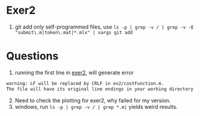
# Exer2

1. git add only self-programmed files, use
`ls -p | grep -v / | grep -v -E "submit\.m|token\.mat|*.mlx" | xargs git add`


# Questions

1. running the first line in [exer2](#exer2), will generate error

```bash
warning: LF will be replaced by CRLF in ex2/costFunction.m.
The file will have its original line endings in your working directory
```

2. Need to check the plotting for exer2, why failed for my version.
3. windows, run `ls -p | grep -v / | grep *.m|` yields weird results.